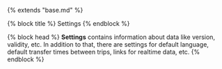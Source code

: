 {% extends "base.md" %}

{% block title %}
Settings
{% endblock %}

{% block head %}
**Settings** contains information about data like version, validity, etc. In addition to that,
there are settings for default language, default transfer times between trips,
links for realtime data, etc.
{% endblock %}
